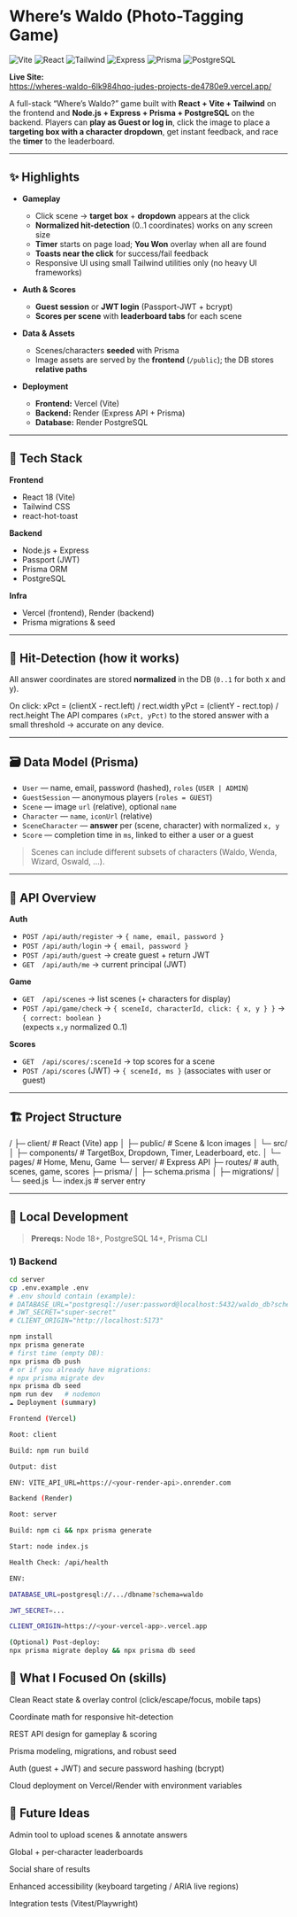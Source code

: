 # Where’s Waldo (Photo-Tagging Game)

![Vite](https://img.shields.io/badge/Vite-646CFF?logo=vite&logoColor=white)
![React](https://img.shields.io/badge/React-20232a?logo=react&logoColor=61DAFB)
![Tailwind](https://img.shields.io/badge/Tailwind-38B2AC?logo=tailwind-css&logoColor=white)
![Express](https://img.shields.io/badge/Express-000000?logo=express&logoColor=white)
![Prisma](https://img.shields.io/badge/Prisma-2D3748?logo=prisma&logoColor=white)
![PostgreSQL](https://img.shields.io/badge/PostgreSQL-336791?logo=postgresql&logoColor=white)


**Live Site:**  
https://wheres-waldo-6lk984hqo-judes-projects-de4780e9.vercel.app/

A full-stack “Where’s Waldo?” game built with **React + Vite + Tailwind** on the frontend and **Node.js + Express + Prisma + PostgreSQL** on the backend. Players can **play as Guest or log in**, click the image to place a **targeting box with a character dropdown**, get instant feedback, and race the **timer** to the leaderboard.

---

## ✨ Highlights

- **Gameplay**

  - Click scene → **target box** + **dropdown** appears at the click
  - **Normalized hit-detection** (0..1 coordinates) works on any screen size
  - **Timer** starts on page load; **You Won** overlay when all are found
  - **Toasts near the click** for success/fail feedback
  - Responsive UI using small Tailwind utilities only (no heavy UI frameworks)

- **Auth & Scores**

  - **Guest session** or **JWT login** (Passport-JWT + bcrypt)
  - **Scores per scene** with **leaderboard tabs** for each scene

- **Data & Assets**

  - Scenes/characters **seeded** with Prisma
  - Image assets are served by the **frontend** (`/public`); the DB stores **relative paths**

- **Deployment**
  - **Frontend:** Vercel (Vite)
  - **Backend:** Render (Express API + Prisma)
  - **Database:** Render PostgreSQL

---

## 🧰 Tech Stack

**Frontend**

- React 18 (Vite)
- Tailwind CSS
- react-hot-toast

**Backend**

- Node.js + Express
- Passport (JWT)
- Prisma ORM
- PostgreSQL

**Infra**

- Vercel (frontend), Render (backend)
- Prisma migrations & seed

---

## 🧠 Hit-Detection (how it works)

All answer coordinates are stored **normalized** in the DB (`0..1` for both x and y).

On click:
xPct = (clientX - rect.left) / rect.width
yPct = (clientY - rect.top) / rect.height
The API compares `(xPct, yPct)` to the stored answer with a small threshold → accurate on any device.

---

## 🗃️ Data Model (Prisma)

- `User` — name, email, password (hashed), `roles` (`USER | ADMIN`)
- `GuestSession` — anonymous players (`roles = GUEST`)
- `Scene` — image `url` (relative), optional `name`
- `Character` — `name`, `iconUrl` (relative)
- `SceneCharacter` — **answer** per (scene, character) with normalized `x, y`
- `Score` — completion time in `ms`, linked to either a user or a guest

> Scenes can include different subsets of characters (Waldo, Wenda, Wizard, Oswald, …).

---

## 🔌 API Overview

**Auth**

- `POST /api/auth/register` → `{ name, email, password }`
- `POST /api/auth/login` → `{ email, password }`
- `POST /api/auth/guest` → create guest + return JWT
- `GET  /api/auth/me` → current principal (JWT)

**Game**

- `GET  /api/scenes` → list scenes (+ characters for display)
- `POST /api/game/check` → `{ sceneId, characterId, click: { x, y } }` → `{ correct: boolean }`  
  (expects `x,y` normalized 0..1)

**Scores**

- `GET  /api/scores/:sceneId` → top scores for a scene
- `POST /api/scores` (JWT) → `{ sceneId, ms }` (associates with user or guest)

---

## 🏗️ Project Structure

/
├─ client/ # React (Vite) app
│ ├─ public/ # Scene & Icon images
│ └─ src/
│ ├─ components/ # TargetBox, Dropdown, Timer, Leaderboard, etc.
│ └─ pages/ # Home, Menu, Game
└─ server/ # Express API
├─ routes/ # auth, scenes, game, scores
├─ prisma/
│ ├─ schema.prisma
│ ├─ migrations/
│ └─ seed.js
└─ index.js # server entry

---

## 🚀 Local Development

> **Prereqs:** Node 18+, PostgreSQL 14+, Prisma CLI

### 1) Backend

```bash
cd server
cp .env.example .env
# .env should contain (example):
# DATABASE_URL="postgresql://user:password@localhost:5432/waldo_db?schema=waldo"
# JWT_SECRET="super-secret"
# CLIENT_ORIGIN="http://localhost:5173"

npm install
npx prisma generate
# first time (empty DB):
npx prisma db push
# or if you already have migrations:
# npx prisma migrate dev
npx prisma db seed
npm run dev   # nodemon
☁️ Deployment (summary)

Frontend (Vercel)

Root: client

Build: npm run build

Output: dist

ENV: VITE_API_URL=https://<your-render-api>.onrender.com

Backend (Render)

Root: server

Build: npm ci && npx prisma generate

Start: node index.js

Health Check: /api/health

ENV:

DATABASE_URL=postgresql://.../dbname?schema=waldo

JWT_SECRET=...

CLIENT_ORIGIN=https://<your-vercel-app>.vercel.app

(Optional) Post-deploy:
npx prisma migrate deploy && npx prisma db seed
```
## 🧪 What I Focused On (skills)

Clean React state & overlay control (click/escape/focus, mobile taps)

Coordinate math for responsive hit-detection

REST API design for gameplay & scoring

Prisma modeling, migrations, and robust seed

Auth (guest + JWT) and secure password hashing (bcrypt)

Cloud deployment on Vercel/Render with environment variables

## 🧭 Future Ideas

Admin tool to upload scenes & annotate answers

Global + per-character leaderboards

Social share of results

Enhanced accessibility (keyboard targeting / ARIA live regions)

Integration tests (Vitest/Playwright)
